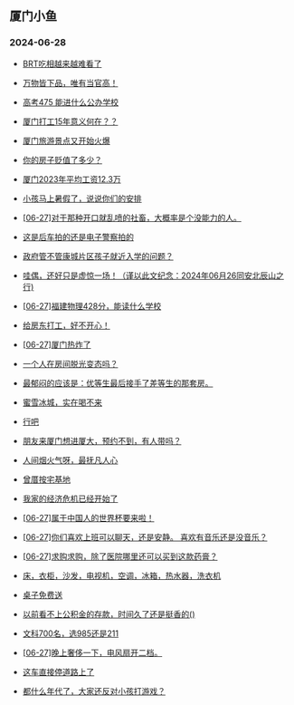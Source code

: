 ## 厦门小鱼 
### 2024-06-28

+ [BRT吃相越来越难看了](http://bbs.xmfish.com/read-htm-tid-18210712.html)

+ [万物皆下品，唯有当官高！](http://bbs.xmfish.com/read-htm-tid-18210707.html)

+ [高考475 能进什么公办学校](http://bbs.xmfish.com/read-htm-tid-18210711.html)

+ [厦门打工15年意义何在？？](http://bbs.xmfish.com/read-htm-tid-18210746.html)

+ [厦门旅游景点又开始火爆](http://bbs.xmfish.com/read-htm-tid-18210818.html)

+ [你的房子贬值了多少？](http://bbs.xmfish.com/read-htm-tid-18210904.html)

+ [厦门2023年平均工资12.3万](http://bbs.xmfish.com/read-htm-tid-18210941.html)

+ [小孩马上暑假了，说说你们的安排](http://bbs.xmfish.com/read-htm-tid-18210837.html)

+ [[06-27]对于那种开口就乱喷的社畜，大概率是个没能力的人。](http://bbs.xmfish.com/read-htm-tid-18210744.html)

+ [这是后车拍的还是电子警察拍的](http://bbs.xmfish.com/read-htm-tid-18210893.html)

+ [政府管不管康城片区孩子就近入学的问题？](http://bbs.xmfish.com/read-htm-tid-18210912.html)

+ [哇偶，还好只是虚惊一场！（谨以此文纪念：2024年06月26同安北辰山之行)](http://bbs.xmfish.com/read-htm-tid-18210838.html)

+ [[06-27]福建物理428分，能读什么学校](http://bbs.xmfish.com/read-htm-tid-18210879.html)

+ [给房东打工，好不开心！](http://bbs.xmfish.com/read-htm-tid-18210943.html)

+ [[06-27]厦门热炸了](http://bbs.xmfish.com/read-htm-tid-18210980.html)

+ [一个人在房间脱光变态吗？](http://bbs.xmfish.com/read-htm-tid-18211160.html)

+ [最郁闷的应该是：优等生最后接手了差等生的那套房。](http://bbs.xmfish.com/read-htm-tid-18211033.html)

+ [蜜雪冰城，实在喝不来](http://bbs.xmfish.com/read-htm-tid-18211019.html)

+ [行吧](http://bbs.xmfish.com/read-htm-tid-18211207.html)

+ [朋友来厦门想进厦大，预约不到，有人带吗？](http://bbs.xmfish.com/read-htm-tid-18211183.html)

+ [人间烟火气呀，最抚凡人心](http://bbs.xmfish.com/read-htm-tid-18211142.html)

+ [曾厝按宅基地](http://bbs.xmfish.com/read-htm-tid-18211023.html)

+ [我家的经济危机已经开始了](http://bbs.xmfish.com/read-htm-tid-18210966.html)

+ [[06-27]属于中国人的世界杯要来啦！](http://bbs.xmfish.com/read-htm-tid-18211112.html)

+ [[06-27]你们喜欢上班可以聊天，还是安静。 喜欢有音乐还是没音乐？](http://bbs.xmfish.com/read-htm-tid-18210977.html)

+ [[06-27]求购求购，除了医院哪里还可以买到这款药膏？](http://bbs.xmfish.com/read-htm-tid-18211034.html)

+ [床，衣柜，沙发，电视机，空调，冰箱，热水器，洗衣机](http://bbs.xmfish.com/read-htm-tid-18211075.html)

+ [桌子免费送](http://bbs.xmfish.com/read-htm-tid-18211064.html)

+ [以前看不上公积金的存款，时间久了还是挺香的()](http://bbs.xmfish.com/read-htm-tid-18211189.html)

+ [文科700名，选985还是211](http://bbs.xmfish.com/read-htm-tid-18211295.html)

+ [[06-27]晚上奢侈一下，电风扇开二档。](http://bbs.xmfish.com/read-htm-tid-18211143.html)

+ [这车直接停道路上了](http://bbs.xmfish.com/read-htm-tid-18211162.html)

+ [都什么年代了，大家还反对小孩打游戏？](http://bbs.xmfish.com/read-htm-tid-18211249.html)

